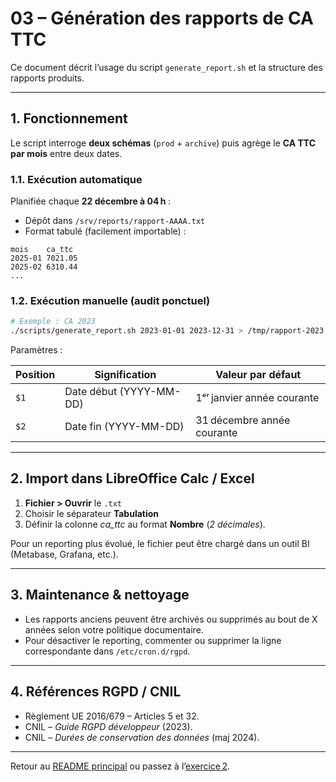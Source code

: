 # 03 – Génération des rapports de CA TTC

Ce document décrit l’usage du script `generate_report.sh` et la structure des rapports produits.

---

## 1. Fonctionnement

Le script interroge **deux schémas** (`prod` + `archive`) puis agrège le **CA TTC par mois** entre deux dates.

### 1.1. Exécution automatique

Planifiée chaque **22 décembre à 04 h** :

* Dépôt dans `/srv/reports/rapport-AAAA.txt`
* Format tabulé (facilement importable) :

```
mois    ca_ttc
2025-01 7021.05
2025-02 6310.44
...
```

### 1.2. Exécution manuelle (audit ponctuel)

```bash
# Exemple : CA 2023
./scripts/generate_report.sh 2023-01-01 2023-12-31 > /tmp/rapport-2023.txt
```

Paramètres :

| Position | Signification           | Valeur par défaut          |
| -------- | ----------------------- | -------------------------- |
| `$1`     | Date début (YYYY-MM-DD) | 1ᵉʳ janvier année courante |
| `$2`     | Date fin (YYYY-MM-DD)   | 31 décembre année courante |

---

## 2. Import dans LibreOffice Calc / Excel

1. **Fichier > Ouvrir** le `.txt`
2. Choisir le séparateur **Tabulation**
3. Définir la colonne *ca\_ttc* au format **Nombre** (*2 décimales*).

Pour un reporting plus évolué, le fichier peut être chargé dans un outil BI (Metabase, Grafana, etc.).

---

## 3. Maintenance & nettoyage

* Les rapports anciens peuvent être archivés ou supprimés au bout de X années selon votre politique documentaire.
* Pour désactiver le reporting, commenter ou supprimer la ligne correspondante dans `/etc/cron.d/rgpd`.

---

## 4. Références RGPD / CNIL

* Règlement UE 2016/679 – Articles 5 et 32.
* CNIL – *Guide RGPD développeur* (2023).
* CNIL – *Durées de conservation des données* (maj 2024).

---

Retour au [README principal](../../README.md) ou passez à l’[exercice 2](../exercice2/README.md).

